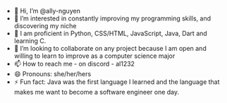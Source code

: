 - 👋 Hi, I’m @ally-nguyen
- 👀 I’m interested in constantly improving my programming skills, and discovering my niche
- 🌱 I am proficient in Python, CSS/HTML, JavaScript, Java, Dart and learning C. 
- 💞️ I’m looking to collaborate on any project because I am open and willing to learn to improve as a computer science major
- 📫 How to reach me - on discord - al1232
- 😄 Pronouns: she/her/hers
- ⚡ Fun fact: Java was the first language I learned and the language that makes me want to become a software engineer one day.
<!---
ally-nguyen/ally-nguyen is a ✨ special ✨ repository because its `README.md` (this file) appears on your GitHub profile.
You can click the Preview link to take a look at your changes.
--->
